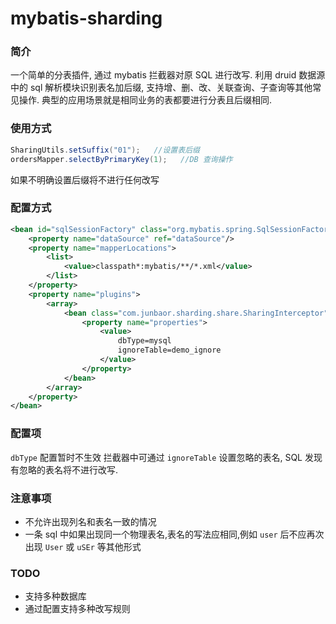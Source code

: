 # mybatis-sharding
### 简介
一个简单的分表插件, 通过 mybatis 拦截器对原 SQL 进行改写.
利用 druid 数据源中的 sql 解析模块识别表名加后缀, 支持增、删、改、关联查询、子查询等其他常见操作.
典型的应用场景就是相同业务的表都要进行分表且后缀相同.

    
### 使用方式
```java
SharingUtils.setSuffix("01");   //设置表后缀
ordersMapper.selectByPrimaryKey(1);   //DB 查询操作
```
如果不明确设置后缀将不进行任何改写

### 配置方式
```xml
<bean id="sqlSessionFactory" class="org.mybatis.spring.SqlSessionFactoryBean">
    <property name="dataSource" ref="dataSource"/>
    <property name="mapperLocations">
        <list>
            <value>classpath*:mybatis/**/*.xml</value>
        </list>
    </property>
    <property name="plugins">
        <array>
            <bean class="com.junbaor.sharding.share.SharingInterceptor">
                <property name="properties">
                    <value>
                        dbType=mysql
                        ignoreTable=demo_ignore
                    </value>
                </property>
            </bean>
        </array>
    </property>
</bean>
```
### 配置项
`dbType` 配置暂时不生效
拦截器中可通过 `ignoreTable` 设置忽略的表名, SQL 发现有忽略的表名将不进行改写. 
    
### 注意事项
- 不允许出现列名和表名一致的情况 
- 一条 sql 中如果出现同一个物理表名,表名的写法应相同,例如 `user` 后不应再次出现 `User` 或 `uSEr` 等其他形式 
 
### TODO
- 支持多种数据库
- 通过配置支持多种改写规则
